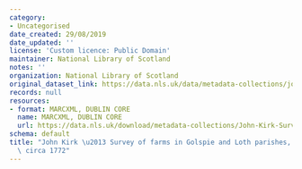 ```yaml
---
category:
- Uncategorised
date_created: 29/08/2019
date_updated: ''
license: 'Custom licence: Public Domain'
maintainer: National Library of Scotland
notes: ''
organization: National Library of Scotland
original_dataset_link: https://data.nls.uk/data/metadata-collections/john-kirk-survey-farms/
records: null
resources:
- format: MARCXML, DUBLIN CORE
  name: MARCXML, DUBLIN CORE
  url: https://data.nls.uk/download/metadata-collections/John-Kirk-Survey.zip
schema: default
title: "John Kirk \u2013 Survey of farms in Golspie and Loth parishes, Sutherland,\
  \ circa 1772"
---
```

